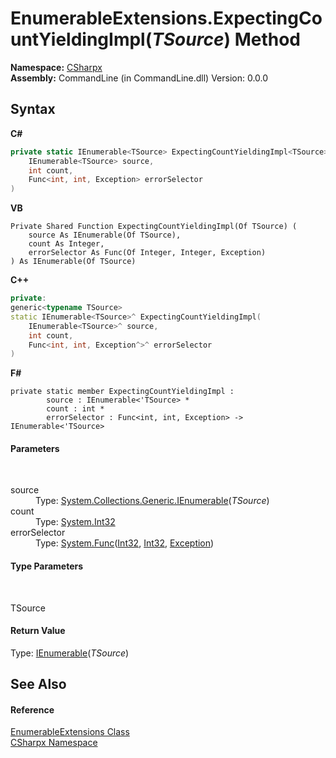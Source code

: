 # EnumerableExtensions.ExpectingCountYieldingImpl(*TSource*) Method 
 

**Namespace:**&nbsp;<a href="N_CSharpx">CSharpx</a><br />**Assembly:**&nbsp;CommandLine (in CommandLine.dll) Version: 0.0.0

## Syntax

**C#**<br />
``` C#
private static IEnumerable<TSource> ExpectingCountYieldingImpl<TSource>(
	IEnumerable<TSource> source,
	int count,
	Func<int, int, Exception> errorSelector
)

```

**VB**<br />
``` VB
Private Shared Function ExpectingCountYieldingImpl(Of TSource) ( 
	source As IEnumerable(Of TSource),
	count As Integer,
	errorSelector As Func(Of Integer, Integer, Exception)
) As IEnumerable(Of TSource)
```

**C++**<br />
``` C++
private:
generic<typename TSource>
static IEnumerable<TSource>^ ExpectingCountYieldingImpl(
	IEnumerable<TSource>^ source, 
	int count, 
	Func<int, int, Exception^>^ errorSelector
)
```

**F#**<br />
``` F#
private static member ExpectingCountYieldingImpl : 
        source : IEnumerable<'TSource> * 
        count : int * 
        errorSelector : Func<int, int, Exception> -> IEnumerable<'TSource> 

```


#### Parameters
&nbsp;<dl><dt>source</dt><dd>Type: <a href="https://docs.microsoft.com/dotnet/api/system.collections.generic.ienumerable-1" target="_blank">System.Collections.Generic.IEnumerable</a>(*TSource*)<br /></dd><dt>count</dt><dd>Type: <a href="https://docs.microsoft.com/dotnet/api/system.int32" target="_blank">System.Int32</a><br /></dd><dt>errorSelector</dt><dd>Type: <a href="https://docs.microsoft.com/dotnet/api/system.func-3" target="_blank">System.Func</a>(<a href="https://docs.microsoft.com/dotnet/api/system.int32" target="_blank">Int32</a>, <a href="https://docs.microsoft.com/dotnet/api/system.int32" target="_blank">Int32</a>, <a href="https://docs.microsoft.com/dotnet/api/system.exception" target="_blank">Exception</a>)<br /></dd></dl>

#### Type Parameters
&nbsp;<dl><dt>TSource</dt><dd /></dl>

#### Return Value
Type: <a href="https://docs.microsoft.com/dotnet/api/system.collections.generic.ienumerable-1" target="_blank">IEnumerable</a>(*TSource*)

## See Also


#### Reference
<a href="T_CSharpx_EnumerableExtensions">EnumerableExtensions Class</a><br /><a href="N_CSharpx">CSharpx Namespace</a><br />